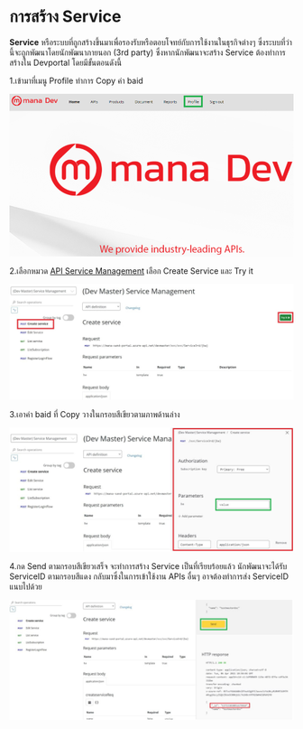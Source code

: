 # การสร้าง Service
**Service** หรือระบบที่ถูกสร้างขึ้นมาเพื่อรองรับหรือตอบโจทย์กับการใช้งานในธุรกิจต่างๆ ซึ่งระบบที่ว่านี้จะถูกพัฒนาโดยนักพัฒนาภายนอก (3rd party)
ซึ่งหากนักพัฒนาจะสร้าง Service ต้องทำการสร้างใน Devportal โดยมีขั้นตอนดังนี้

1.เข้ามาที่เมนู Profile ทำการ Copy ค่า baid

![a](../img/Tutorial/createService/baid.PNG)


2.เลือกหมวด [API Service Management](../apis/APIs.md) เลือก Create Service และ Try it

![a](../img/Tutorial/createService/serviceManage.jpg)

3.เอาค่า baid ที่ Copy วางในกรอบสีเขียวตามภาพด้านล่าง

![a](../img/Tutorial/createService/tryit.jpg)

4.กด Send ตามกรอบสีเขียวเสร็จ จะทำการสร้าง Service เป็นที่เรียบร้อยแล้ว นักพัฒนาจะได้รับ ServiceID ตามกรอบสีแดง กลับมาซึ่งในการเข้าใช้งาน APIs อื่นๆ อาจต้องทำการส่ง ServiceID แนบไปด้วย

![a](../img/Tutorial/createService/serviceId.jpg)